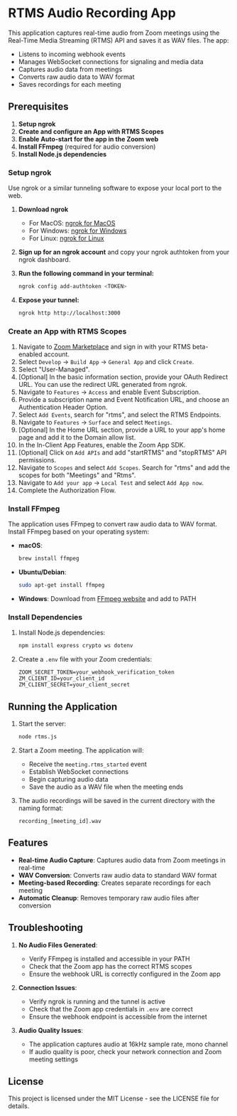 # RTMS Audio Recording App

This application captures real-time audio from Zoom meetings using the Real-Time Media Streaming (RTMS) API and saves it as WAV files. The app:
- Listens to incoming webhook events
- Manages WebSocket connections for signaling and media data
- Captures audio data from meetings
- Converts raw audio data to WAV format
- Saves recordings for each meeting

## Prerequisites

1. **Setup ngrok**
2. **Create and configure an App with RTMS Scopes**
3. **Enable Auto-start for the app in the Zoom web**
4. **Install FFmpeg** (required for audio conversion)
5. **Install Node.js dependencies**

### Setup ngrok

Use ngrok or a similar tunneling software to expose your local port to the web.

1. **Download ngrok**
   - For MacOS: [ngrok for MacOS](https://ngrok.com/docs/getting-started/?os=macos)
   - For Windows: [ngrok for Windows](https://ngrok.com/docs/getting-started/?os=windows)
   - For Linux: [ngrok for Linux](https://ngrok.com/docs/getting-started/?os=linux)

2. **Sign up for an ngrok account** and copy your ngrok authtoken from your ngrok dashboard.

3. **Run the following command in your terminal:**
   ```bash
   ngrok config add-authtoken <TOKEN>
   ```

4. **Expose your tunnel:**
   ```bash
   ngrok http http://localhost:3000
   ```

### Create an App with RTMS Scopes

1. Navigate to [Zoom Marketplace](https://marketplace.zoom.us) and sign in with your RTMS beta-enabled account.
2. Select `Develop` → `Build App` → `General App` and click `Create`.
3. Select "User-Managed".
4. [Optional] In the basic information section, provide your OAuth Redirect URL. You can use the redirect URL generated from ngrok.
5. Navigate to `Features` → `Access` and enable Event Subscription.
6. Provide a subscription name and Event Notification URL, and choose an Authentication Header Option.
7. Select `Add Events`, search for "rtms", and select the RTMS Endpoints.
8. Navigate to `Features` → `Surface` and select `Meetings`.
9. [Optional] In the Home URL section, provide a URL to your app's home page and add it to the Domain allow list.
10. In the In-Client App Features, enable the Zoom App SDK.
11. [Optional] Click on `Add APIs` and add "startRTMS" and "stopRTMS" API permissions.
12. Navigate to `Scopes` and select `Add Scopes`. Search for "rtms" and add the scopes for both "Meetings" and "Rtms".
13. Navigate to `Add your app` → `Local Test` and select `Add App now`.
14. Complete the Authorization Flow.

### Install FFmpeg

The application uses FFmpeg to convert raw audio data to WAV format. Install FFmpeg based on your operating system:

- **macOS**:
  ```bash
  brew install ffmpeg
  ```

- **Ubuntu/Debian**:
  ```bash
  sudo apt-get install ffmpeg
  ```

- **Windows**:
  Download from [FFmpeg website](https://ffmpeg.org/download.html) and add to PATH

### Install Dependencies

1. Install Node.js dependencies:
   ```bash
   npm install express crypto ws dotenv
   ```

2. Create a `.env` file with your Zoom credentials:
   ```
   ZOOM_SECRET_TOKEN=your_webhook_verification_token
   ZM_CLIENT_ID=your_client_id
   ZM_CLIENT_SECRET=your_client_secret
   ```

## Running the Application

1. Start the server:
   ```bash
   node rtms.js
   ```

2. Start a Zoom meeting. The application will:
   - Receive the `meeting.rtms_started` event
   - Establish WebSocket connections
   - Begin capturing audio data
   - Save the audio as a WAV file when the meeting ends

3. The audio recordings will be saved in the current directory with the naming format:
   ```
   recording_[meeting_id].wav
   ```

## Features

- **Real-time Audio Capture**: Captures audio data from Zoom meetings in real-time
- **WAV Conversion**: Converts raw audio data to standard WAV format
- **Meeting-based Recording**: Creates separate recordings for each meeting
- **Automatic Cleanup**: Removes temporary raw audio files after conversion

## Troubleshooting

1. **No Audio Files Generated**:
   - Verify FFmpeg is installed and accessible in your PATH
   - Check that the Zoom app has the correct RTMS scopes
   - Ensure the webhook URL is correctly configured in the Zoom app

2. **Connection Issues**:
   - Verify ngrok is running and the tunnel is active
   - Check that the Zoom app credentials in `.env` are correct
   - Ensure the webhook endpoint is accessible from the internet

3. **Audio Quality Issues**:
   - The application captures audio at 16kHz sample rate, mono channel
   - If audio quality is poor, check your network connection and Zoom meeting settings

## License

This project is licensed under the MIT License - see the LICENSE file for details.
